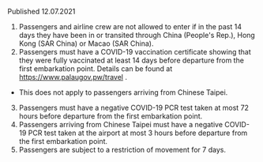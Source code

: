 Published 12.07.2021
1. Passengers and airline crew are not allowed to enter if in the past 14 days they have been in or transited through China (People's Rep.), Hong Kong (SAR China) or Macao (SAR China). 
2. Passengers must have a COVID-19 vaccination certificate showing that they were fully vaccinated at least 14 days before departure from the first embarkation point. Details can be found at <a href="https://www.palaugov.pw/travel">https://www.palaugov.pw/travel</a> . 
- This does not apply to passengers arriving from Chinese Taipei. 
3. Passengers must have a negative COVID-19 PCR test taken at most 72 hours before departure from the first embarkation point. 
4. Passengers arriving from Chinese Taipei must have a negative COVID-19 PCR test taken at the airport at most 3 hours before departure from the first embarkation point. 
5. Passengers are subject to a restriction of movement for 7 days.

